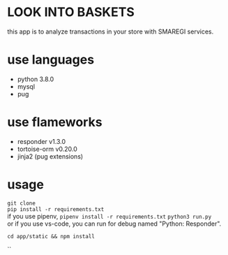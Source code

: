 # LOOK INTO BASKETS
this app is to analyze transactions in your store with SMAREGI services.

# use languages
- python 3.8.0
- mysql
- pug

# use flameworks
- responder v1.3.0
- tortoise-orm v0.20.0
- jinja2 (pug extensions)

# usage
`git clone`  
`pip install -r requirements.txt`  
if you use pipenv, 
`pipenv install -r requirements.txt`
`python3 run.py`  
or if you use vs-code, you can run for debug named "Python: Responder".  

`cd app/static && npm install`


``
